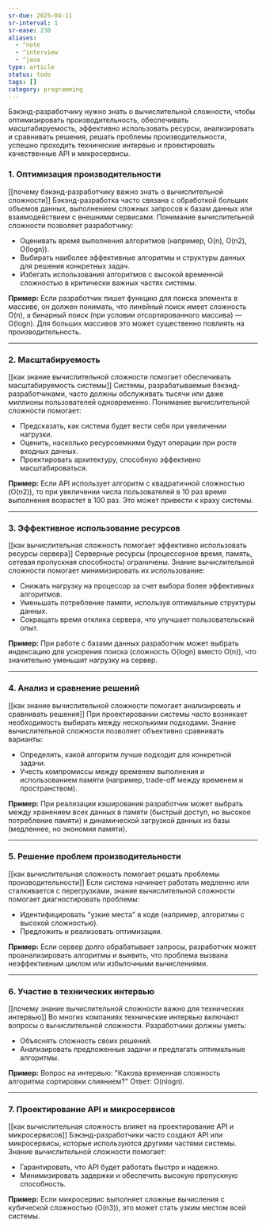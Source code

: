 ```yaml
---
sr-due: 2025-04-11
sr-interval: 1
sr-ease: 230
aliases:
  - ^note
  - ^interview
  - ^java
type: article
status: todo
tags: []
category: programming
---
```

Бэкэнд-разработчику нужно знать о вычислительной сложности, чтобы оптимизировать производительность, обеспечивать масштабируемость, эффективно использовать ресурсы, анализировать и сравнивать решения, решать проблемы производительности, успешно проходить технические интервью и проектировать качественные API и микросервисы.
### 1. **Оптимизация производительности**
[[почему бэкэнд-разработчику важно знать о вычислительной сложности]]
Бэкэнд-разработка часто связана с обработкой больших объемов данных, выполнением сложных запросов к базам данных или взаимодействием с внешними сервисами. Понимание вычислительной сложности позволяет разработчику:

- Оценивать время выполнения алгоритмов (например, O(n), O(n2), O(logn)).
- Выбирать наиболее эффективные алгоритмы и структуры данных для решения конкретных задач.
- Избегать использования алгоритмов с высокой временной сложностью в критически важных частях системы.

**Пример:** Если разработчик пишет функцию для поиска элемента в массиве, он должен понимать, что линейный поиск имеет сложность O(n), а бинарный поиск (при условии отсортированного массива) — O(logn). Для больших массивов это может существенно повлиять на производительность.

---

### 2. **Масштабируемость**
[[как знание вычислительной сложности помогает обеспечивать масштабируемость системы]]
Системы, разрабатываемые бэкэнд-разработчиками, часто должны обслуживать тысячи или даже миллионы пользователей одновременно. Понимание вычислительной сложности помогает:

- Предсказать, как система будет вести себя при увеличении нагрузки.
- Оценить, насколько ресурсоемкими будут операции при росте входных данных.
- Проектировать архитектуру, способную эффективно масштабироваться.

**Пример:** Если API использует алгоритм с квадратичной сложностью (O(n2)), то при увеличении числа пользователей в 10 раз время выполнения возрастет в 100 раз. Это может привести к краху системы.

---

### 3. **Эффективное использование ресурсов**
[[как вычислительная сложность помогает эффективно использовать ресурсы сервера]]
Серверные ресурсы (процессорное время, память, сетевая пропускная способность) ограничены. Знание вычислительной сложности помогает минимизировать их использование:

- Снижать нагрузку на процессор за счет выбора более эффективных алгоритмов.
- Уменьшать потребление памяти, используя оптимальные структуры данных.
- Сокращать время отклика сервера, что улучшает пользовательский опыт.

**Пример:** При работе с базами данных разработчик может выбрать индексацию для ускорения поиска (сложность O(logn) вместо O(n)), что значительно уменьшит нагрузку на сервер.

---

### 4. **Анализ и сравнение решений**
[[как знание вычислительной сложности помогает анализировать и сравнивать решения]]
При проектировании системы часто возникает необходимость выбирать между несколькими подходами. Знание вычислительной сложности позволяет объективно сравнивать варианты:

- Определить, какой алгоритм лучше подходит для конкретной задачи.
- Учесть компромиссы между временем выполнения и использованием памяти (например, trade-off между временем и пространством).

**Пример:** При реализации кэширования разработчик может выбрать между хранением всех данных в памяти (быстрый доступ, но высокое потребление памяти) и динамической загрузкой данных из базы (медленнее, но экономия памяти).

---

### 5. **Решение проблем производительности**
[[как вычислительная сложность помогает решать проблемы производительности]]
Если система начинает работать медленно или сталкивается с перегрузками, знание вычислительной сложности помогает диагностировать проблемы:

- Идентифицировать "узкие места" в коде (например, алгоритмы с высокой сложностью).
- Предложить и реализовать оптимизации.

**Пример:** Если сервер долго обрабатывает запросы, разработчик может проанализировать алгоритмы и выявить, что проблема вызвана неэффективным циклом или избыточными вычислениями.

---

### 6. **Участие в технических интервью**
[[почему знание вычислительной сложности важно для технических интервью]]
Во многих компаниях технические интервью включают вопросы о вычислительной сложности. Разработчики должны уметь:

- Объяснять сложность своих решений.
- Анализировать предложенные задачи и предлагать оптимальные алгоритмы.

**Пример:** Вопрос на интервью: "Какова временная сложность алгоритма сортировки слиянием?" Ответ: O(nlogn).

---

### 7. **Проектирование API и микросервисов**
[[как вычислительная сложность влияет на проектирование API и микросервисов]]
Бэкэнд-разработчики часто создают API или микросервисы, которые используются другими частями системы. Знание вычислительной сложности помогает:

- Гарантировать, что API будет работать быстро и надежно.
- Минимизировать задержки и обеспечить высокую пропускную способность.

**Пример:** Если микросервис выполняет сложные вычисления с кубической сложностью (O(n3)), это может стать узким местом всей системы.